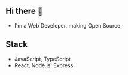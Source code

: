## Hi there 👋
- I'm a Web Developer, making Open Source.

## Stack
- JavaScript, TypeScript
- React, Node.js, Express
